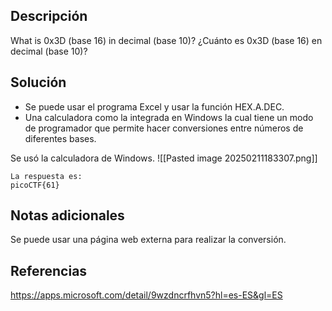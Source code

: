 ## Descripción
What is 0x3D (base 16) in decimal (base 10)?
¿Cuánto es 0x3D (base 16) en decimal (base 10)?
## Solución
- Se puede usar el programa Excel  y usar la función HEX.A.DEC.
- Una calculadora como la integrada en Windows la cual tiene un modo de programador que permite hacer conversiones entre números de diferentes bases.

Se usó la calculadora de Windows.
![[Pasted image 20250211183307.png]]

```
La respuesta es:
picoCTF{61}
```
## Notas adicionales
Se puede usar una página web externa para realizar la conversión.
## Referencias
https://apps.microsoft.com/detail/9wzdncrfhvn5?hl=es-ES&gl=ES